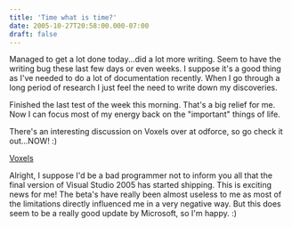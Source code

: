 ```yaml
---
title: 'Time what is time?'
date: 2005-10-27T20:58:00.000-07:00
draft: false
---
```


Managed to get a lot done today...did a lot more writing. Seem to have the writing bug these last few days or even weeks. I suppose it's a good thing as I've needed to do a lot of documentation recently. When I go through a long period of research I just feel the need to write down my discoveries.

Finished the last test of the week this morning. That's a big relief for me. Now I can focus most of my energy back on the "important" things of life.

There's an interesting discussion on Voxels over at odforce, so go check it out...NOW! :)

[Voxels](http://odforce.net/forum/index.php?showtopic=3332&hl=)

Alright, I suppose I'd be a bad programmer not to inform you all that the final version of Visual Studio 2005 has started shipping. This is exciting news for me! The beta's have really been almost useless to me as most of the limitations directly influenced me in a very negative way. But this does seem to be a really good update by Microsoft, so I'm happy. :)
